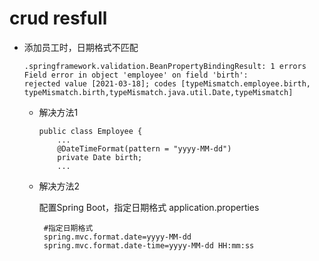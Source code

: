 crud resfull
==

* 添加员工时，日期格式不匹配
    ```text
    .springframework.validation.BeanPropertyBindingResult: 1 errors
    Field error in object 'employee' on field 'birth': 
    rejected value [2021-03-18]; codes [typeMismatch.employee.birth,
    typeMismatch.birth,typeMismatch.java.util.Date,typeMismatch]
    ```

    * 解决方法1
        ```text
        public class Employee {
            ...
            @DateTimeFormat(pattern = "yyyy-MM-dd")
            private Date birth;
            ...
        ```
    * 解决方法2
    
        配置Spring Boot，指定日期格式
        application.properties
        ```text
         #指定日期格式
         spring.mvc.format.date=yyyy-MM-dd
         spring.mvc.format.date-time=yyyy-MM-dd HH:mm:ss
        ```